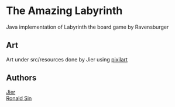# The Amazing Labyrinth
Java implementation of Labyrinth the board game by Ravensburger

## Art
Art under src/resources done by Jier using [pixilart](https://www.pixilart.com/)

## Authors
[Jier](https://github.com/jchenuw) <br/>
[Ronald Sin](https://github.com/ronaldsin) <br/>
